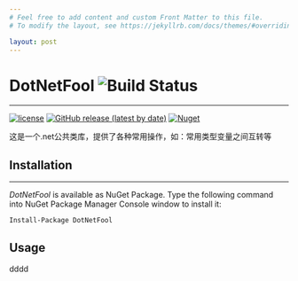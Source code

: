 ```yaml
---
# Feel free to add content and custom Front Matter to this file.
# To modify the layout, see https://jekyllrb.com/docs/themes/#overriding-theme-defaults

layout: post
---
```



# DotNetFool ![Build Status](https://github.com/lhwsa2010/DotNet/actions/workflows/build.yml/badge.svg)
-----------------------------------------------------------------
[![license](http://img.shields.io/badge/license-MIT-green.svg)](https://github.com/lhwsa2010/DotNet/blob/main/LICENSE)
[![GitHub release (latest by date)](https://img.shields.io/github/v/release/lhwsa2010/dotnet)](https://github.com/lhwsa2010/dotnet/releases)
[![Nuget](https://img.shields.io/nuget/v/dotnetfool)](https://www.nuget.org/packages/DotNetFool)

这是一个.net公共类库，提供了各种常用操作，如：常用类型变量之间互转等



## Installation
------------------------------------------------------------------
*DotNetFool* is available as NuGet Package. Type the following command into NuGet Package Manager Console window to install it:
```
Install-Package DotNetFool
```

## Usage

dddd